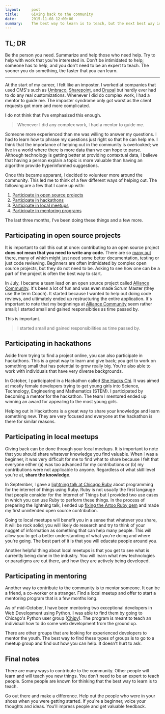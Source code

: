 ```yaml
---
layout:     post
title:      Giving back to the community
date:       2015-11-08 12:00:00
summary:    The best way to learn is to teach, but the next best way is to do. Combine the two for (non) profit.
---
```


## TL; DR

Be the person you need. Summarize and help those who need help. Try to
help with work that you're interested in. Don't be intimidated to help;
someone has to help, and you don't need to be an expert to teach. The
sooner you do something, the faster that you can learn.

----------

At the start of my career, I felt like an imposter. I worked at
companies that used CMS's such as [Umbraco](http://umbraco.com/),
[Sharepoint](https://products.office.com/en-US/sharepoint), and
[Drupal](https://www.drupal.org/) but hardly ever had to do any real
customizations. Whenever I did do complex work, I had a mentor to guide
me. The imposter syndrome only got worst as the client requests got more
and more complicated.

I do not think that I've emphasized this enough.

> Whenever I did any complex work, I had a mentor to guide me.

Someone more experienced than me was willing to answer my questions. I
had to learn how to phrase my questions just right so that he can help
me. I think that the importance of helping out in the community is
overlooked; we live in a world where there is more data than we can hope
to parse. Although technology is getting better at providing contextual
data, I believe that having a person explain a topic is more valuable
than having an algorithm provide hyperinformed suggestions.

Once this became apparant, I decided to volunteer more around the
community. This led me to think of a few different ways of helping out.
The following are a few that I came up with:

1. [Participate in open source
   projects](#participating-in-open-source-projects)
2. [Participate in hackathons](#participating-in-hackathons)
3. [Participate in local meetups](#participating-in-local-meetups)
4. [Participate in mentoring
   programs](#participating-in-mentoring-programs)

The last three months, I've been doing these things and a few more.

## Participating in open source projects

It is important to call this out at once: contributing to an open source
project **does not mean that you need to write any code.** There are so
[many out there](https://github.com/explore), many of which might just
need some better documentation, testing or just code reviewing.
Beginners are often intimidated by complex open source projects, but
they do not need to be. Asking to see how one can be a part of the
project is often the best way to start.

In July, I became a team lead on an open source project called [Alliance
Community](https://github.com/NorthBridge/alliance-community). It's been
a lot of fun and was even made Scrum Master (they use the term Coach).
It started because I wanted to help out doing code reviews, and
ultimately ended up restructuring the entire application. It's important
to note that my beginnings at [Alliance
Community](https://github.com/NorthBridge/alliance-community/) seem
rather small; I started small and gained responsibities as time passed
by.

This is important.

> I started small and gained responsibilities as time passed by.

## Participating in hackathons

Aside from trying to find a project online, you can also participate in
hackathons. This is a great way to learn and give back; you get to work
on something small that has potential to grow really big. You're also
able to work with individuals that have very diverse backgrounds.

In October, I participated in a Hackathon called [She Hacks
Chi](https://shehackschi.splashthat.com/). It
was aimed at mostly female developers trying to get young girls into
Science, Technology, Engineering and Mathematics (STEM). I participated
by becoming a mentor for the hackathon. The team I mentored ended up
winning an award for appealing to the most young girls.

Helping out in Hackathons is a great way to share your knowledge and
learn something new. They are very focused and everyone at the hackathon
is there for similar reasons.

## Participating in local meetups

Giving back can be done through your local meetups. It is important to
note that you should share whatever knowledge you find valuable. When I
was a beginner, it was very difficult for me to find what to share
because I felt that everyone either (a) was too advanced for my
contributions or (b) my contributions were not applicable to anyone.
Regardless of what skill level you're at, **share the knowledge**.

In September, I gave a [lightning talk at Chicago
Ruby](http://www.chicagoruby.org/videos/archives/2015/09/01/chicagoruby-downtown-lightening-talks/)
about programming for the internet of things using Ruby. Ruby is not
usually the first langauge that people consider for the Internet of
Things but I provided two use cases in which you can use Ruby to perform
these things. In the process of preparing the lightning talk, I ended up
[fixing the Artoo Ruby
gem](https://github.com/hybridgroup/artoo-spark/pull/5) and made my
first unintended open source contribution.

Going to local meetups will benefit you in a sense that whatever you
share, it will be rock solid; you will likely do research and try to
think of your nugget of information as something that can help many
people. This will allow you to get a better understanding of what you're
doing and where you're going. The best part of it is that you will
educate people around you.

Another helpful thing about local meetups is that you get to see what is
currently being done in the industry. You will learn what new
technologies or paradigms are out there, and how they are actively being
developed.

## Participating in mentoring

Another way to contribute to the community is to mentor someone. It can
be a friend, a co-worker or a stranger. Find a local meetup and offer to
start a mentoring program that is a few months long.

As of mid-October, I have been mentoring two exceptional developers in
Web Development using Python. I was able to find them by going to
Chicago's Python user group ([Chipy](chipy.org)). The program is meant
to teach an individual how to do some web development from the ground
up.

There are other groups that are looking for experienced developers to
mentor the youth. The best way to find these types of groups is to go to
a meetup group and find out how you can help. It doesn't hurt to ask.

## Final notes

There are many ways to contribute to the community. Other people will
learn and will teach you new things. You don't need to be an expert to
teach people. Some people are known for thinking that the best way to
learn is to teach.

Go out there and make a difference. Help out the people who were in your
shoes when you were getting started. If you're a beginner, voice your
thoughts and ideas. You'll impress people and get valuable feedback.
